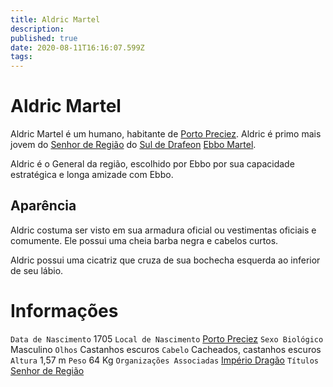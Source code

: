 ```yaml
---
title: Aldric Martel
description: 
published: true
date: 2020-08-11T16:16:07.599Z
tags: 
---
```


# Aldric Martel
Aldric Martel é um humano, habitante de [Porto Preciez](http://localhost/en/lugares/plano-material/drafeon/sul-de-drafeon/porto-preciez). Aldric é primo mais jovem do [Senhor de Região](http://localhost/en/rankings-e-titulos/senhor-de-regiao) do [Sul de Drafeon](http://localhost/en/lugares/plano-material/drafeon/sul-de-drafeon) [Ebbo Martel](http://localhost/en/individuos/ebbo-martel).

Aldric é o General da região, escolhido por Ebbo por sua capacidade estratégica e longa amizade com Ebbo.

## Aparência
Aldric costuma ser visto em sua armadura oficial ou vestimentas oficiais e comumente. Ele possui uma cheia barba negra e cabelos curtos.

Aldric possui uma cicatriz que cruza de sua bochecha esquerda ao inferior de seu lábio.

# Informações
`Data de Nascimento` 1705
`Local de Nascimento` [Porto Preciez](http://localhost/lugares/plano-material/drafeon/sul-de-drafeon/porto-preciez#porto-preciez)
`Sexo Biológico` Masculino
`Olhos` Castanhos escuros
`Cabelo` Cacheados, castanhos escuros
`Altura` 1,57 m
`Peso` 64 Kg
`Organizações Associadas` [Império Dragão](http://localhost/faccoes/nacoes/imperio-dragao#imperio-dragao)
`Títulos` [Senhor de Região](http://localhost/en/rankings-e-titulos/senhor-de-regiao)